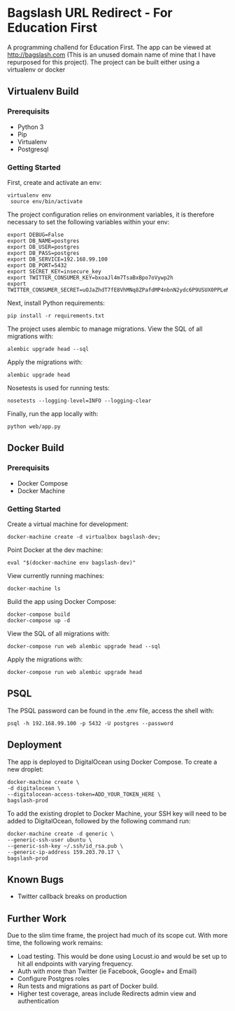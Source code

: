 # Bagslash URL Redirect - For Education First

A programming challend for Education First.
The app can be viewed at http://bagslash.com (This is an unused domain name of mine that I have repurposed for this project).
The project can be built either using a virtualenv or docker

## Virtualenv Build

### Prerequisits

 - Python 3
 - Pip
 - Virtualenv
 - Postgresql

### Getting Started

First, create and activate an env:
```
virtualenv env
 source env/bin/activate
```

The project configuration relies on environment variables, it is therefore necessary to set the following variables within your env:

```
export DEBUG=False
export DB_NAME=postgres
export DB_USER=postgres
export DB_PASS=postgres
export DB_SERVICE=192.168.99.100
export DB_PORT=5432
export SECRET_KEY=insecure_key
export TWITTER_CONSUMER_KEY=bxoaJl4m7TsaBxBpo7oVywp2h
export TWITTER_CONSUMER_SECRET=uOJaZhdT7fE8VhMNq8ZPafdMP4nbnN2ydc6P9USUX0PPLeMsO1
```

Next, install Python requirements:
```
pip install -r requirements.txt
```

The project uses alembic to manage migrations. View the SQL of all migrations with:
```
alembic upgrade head --sql
```

Apply the migrations with:
```
alembic upgrade head
```

Nosetests is used for running tests:
```
nosetests --logging-level=INFO --logging-clear
```

Finally, run the app locally with:
```
python web/app.py
```

## Docker Build

### Prerequisits

 - Docker Compose
 - Docker Machine

### Getting Started

Create a virtual machine for development:

```
docker-machine create -d virtualbox bagslash-dev;
```

Point Docker at the dev machine:
```
eval "$(docker-machine env bagslash-dev)"
```

View currently running machines:
```
docker-machine ls
```
Build the app using Docker Compose:
```
docker-compose build
docker-compose up -d

```

View the SQL of all migrations with:
```
docker-compose run web alembic upgrade head --sql
```

Apply the migrations with:
```
docker-compose run web alembic upgrade head
```

## PSQL

The PSQL password can be found in the .env file, access the shell with:
```
psql -h 192.168.99.100 -p 5432 -U postgres --password
```

## Deployment
The app is deployed to DigitalOcean using Docker Compose. To create a new droplet:
```
docker-machine create \
-d digitalocean \
--digitalocean-access-token=ADD_YOUR_TOKEN_HERE \
bagslash-prod
```

To add the existing droplet to Docker Machine, your SSH key will need to be added to DigitalOcean, followed by the following command run:
```
docker-machine create -d generic \
--generic-ssh-user ubuntu \
--generic-ssh-key ~/.ssh/id_rsa.pub \
--generic-ip-address 159.203.70.17 \
bagslash-prod
```

## Known Bugs

 - Twitter callback breaks on production

## Further Work

Due to the slim time frame, the project had much of its scope cut. With more time, the following work remains:

 - Load testing. This would be done using Locust.io and would be set up to hit all endpoints with varying frequency.
 - Auth with more than Twitter (ie Facebook, Google+ and Email)
 - Configure Postgres roles
 - Run tests and migrations as part of Docker build.
 - Higher test coverage, areas include Redirects admin view and authentication